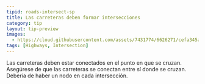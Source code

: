 ```yaml
---
tipid: roads-intersect-sp
title: Las carreteras deben formar intersecciones
category: tip
layout: tip-preview
images:
  - https://cloud.githubusercontent.com/assets/7431774/6626271/cefa345a-c8cb-11e4-8704-00197078a9e2.png
tags: [Highways, Intersection]
---
```


Las carreteras deben estar conectados en el punto en que se cruzan. Asegúrese de que las carreteras se conectan entre sí donde se cruzan. Debería de haber un nodo en cada intersección.
